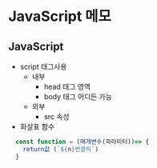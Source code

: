 # JavaScript 메모

## JavaScript

+ script 태그사용
  + 내부
    + head 태그 영역
    + body 태그 어디든 가능
  + 외부
    + src 속성
+ 화살표 함수

```javascript
  const function = (매개변수(파라미터))=> {
    return값 (`${n}번클릭`)
  }
```
